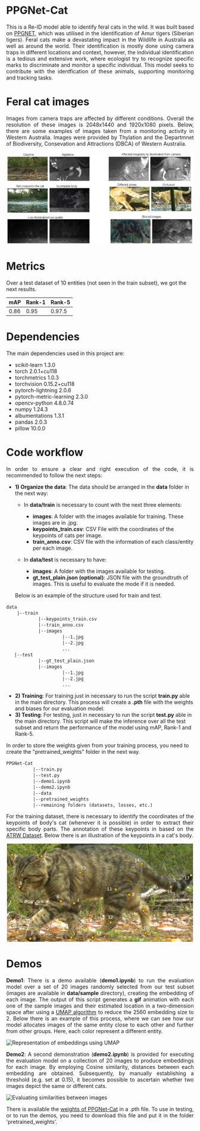 # PPGNet-Cat

<p align="justify"> This is a Re-ID model able to identify feral cats in the wild. It was built based on <a href="https://github.com/LcenArthas/CVWC2019-Amur-Tiger-Re-ID/tree/master">PPGNET</a>, which was utilised in the identification of Amur tigers (Siberian tigers). Feral cats make a devastating impact in the Wildlife in Australia as well as around the world. Their identification is mostly done using camera traps in different locations and context, however, the individual identification is a tedious and extensive work, where ecologist try to recognize specific marks to discriminate and monitor a specific individual. This model seeks to contribute with the identfication of these animals, supporting monitoring and tracking tasks. </p>

# Feral cat images

<p align="justify"> Images from camera traps are affected by different conditions. Overall the resolution of these images is 2048x1440 and 1920x1080 pixels. Below, there are some examples of images taken from a monitoring activity in Western Australia. Images were provided by Thylation and the Departmnet of Biodiversity, Consevation and Attractions (DBCA) of Western Australia. </p>

![Samples of cat images](images/image_samples.jpg)

# Metrics

Over a test dataset of 10 entities (not seen in the train subset), we got the next results.

| mAP  | Rank-1 | Rank-5 |
| ------------- | ------------- | --- |
| 0.86   | 0.95  | 0.97.5 | 

# Dependencies

The main dependencies used in this project are:

* scikit-learn                  1.3.0
* torch                         2.0.1+cu118
* torchmetrics                  1.0.3
* torchvision                   0.15.2+cu118
* pytorch-lightning             2.0.6
* pytorch-metric-learning       2.3.0
* opencv-python                 4.8.0.74
* numpy                         1.24.3
* albumentations                1.3.1
* pandas                        2.0.3
* pillow                        10.0.0

# Code workflow

<p align="justify">In order to ensure a clear and right execution of the code, it is recommended to follow the next steps:

* **1) Organize the data**: The data should be arranged in the **data** folder in the next way:
  * In **data/train** is necessary to count with the next three elements:
     * **images**: A folder with the images available for training. These images are in .jpg.
     * **keypoints_train.csv**: CSV File with the coordinates of the keypoints of cats per image.
     * **train_anno.csv**: CSV file with the information of each class/entity per each image.
     
  * In **data/test** is necessary to have:
     * **images**: A folder with the images available for testing.
     * **gt_test_plain.json (optional)**: JSON file with the groundtruth of images. This is useful to evaluate the mode if it is needed.
   
   Below is an example of the structure used for train and test.</p>
```
data
    |--train
            |--keypoints_train.csv
            |--train_anno.csv
            |--images
                     |--1.jpg
                     |--2.jpg
                     ...
   |--test
            |--gt_test_plain.json
            |--images
                     |--1.jpg
                     |--2.jpg
                     ...                   
```
* **2) Training**: For training just in necessary to run the script **train.py** able in the main directory. This process will create a **.pth** file with the weights and biases for our evaluation model.
* **3) Testing**: For testing, just in necessary to run the script **test.py** able in the main directory. This script will make the inference over all the test subset and return the performance of the model using mAP, Rank-1 and Rank-5.

In order to store the weights given from your training process, you need to create the "pretrained_weights" folder in the next way.

```
PPGNet-Cat
          |--train.py
          |--test.py
          |--demo1.ipynb
          |--demo2.ipynb
          |--data
          |--pretrained_weights
          |--remaining folders (datasets, losses, etc.)
```

<p align="justify"> For the training dataset, there is necessary to identify the coordinates of the keypoints of body's cat (whenever it is possible) in order to extract their specific body parts. The annotation of these keypoints in based on the <a href="https://cvwc2019.github.io/challenge.html">ATRW Dataset</a>. Below there is an illustration of the keypoints in a cat's body. </p>

<p align="center">
<img src="images/keypoints_example.jpg" width="500">
</p>

# Demos

<p align="justify"> <b>Demo1</b>: There is a demo available (<b>demo1.ipynb</b>) to run the evaluation model over a set of 20 images randomly selected from our test subset (images are available in <b>data/sample</b> directory), creating the embedding of each image. The output of this script generates a <b>gif</b> animation with each one of the sample images and their estimated location in a two-dimension space after using 
 a <a href="https://github.com/lmcinnes/umap">UMAP algorithm</a> to reduce the 2560 embedding size to 2. Below there is an example of this process, where we can see how our model allocates images of the same entity close to each other and further from other groups. Here, each color represent a different entity.</p>
  
![Representation of embeddings using UMAP](images/pred_samples.gif)

<p align="justify"> <b>Demo2</b>: A second demonstration (<b>demo2.ipynb</b>) is provided for executing the evaluation model on a collection of 20 images to produce embeddings for each image. By employing Cosine similarity, distances between each embedding are obtained. Subsequently, by manually establishing a threshold (e.g. set at 0.15), it becomes possible to ascertain whether two images depict the same or different cats.

![Evaluating similarities between images](images/check_similarities.gif)

<p align="justify">There is available the <a href="https://www.dropbox.com/scl/fi/5ipvmx1xos6vfpmac28io/best_model.pth?rlkey=bc0c2d2rlkteiird17vmmf3bg&dl=0">weights of PPGNet-Cat</a> in a .pth file. To use in testing, or to run the demos, you need to download this file and put it in the folder 'pretrained_weights'.</p>
